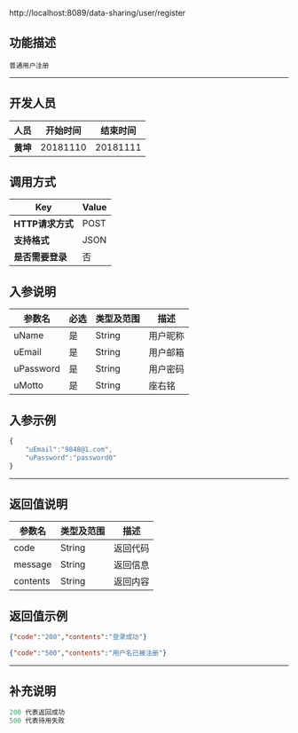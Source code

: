 http://localhost:8089/data-sharing/user/register

## 功能描述
```
普通用户注册
```
---
## 开发人员
| 人员     | 开始时间 | 结束时间 |
| -------- | :------: | :------: |
| **黄坤** | 20181110 | 20181111 |

## 调用方式

| Key              | Value |
| ---------------- | ----- |
| **HTTP请求方式** | POST  |
| **支持格式**     | JSON  |
| **是否需要登录** | 否    |

## 入参说明

| 参数名    | 必选 | 类型及范围 | 描述     |
| --------- | ---- | ---------- | -------- |
| uName     | 是   | String     | 用户昵称 |
| uEmail    | 是   | String     | 用户邮箱 |
| uPassword | 是   | String     | 用户密码 |
| uMotto    | 是   | String     | 座右铭   |

## 入参示例
```js
{
	"uEmail":"9848@1.com",
	"uPassword":"password0"
}
```

---

## 返回值说明
| 参数名   | 类型及范围 | 描述     |
| -------- | ---------- | -------- |
| code     | String     | 返回代码 |
| message  | String     | 返回信息 |
| contents | String     | 返回内容 |

## 返回值示例
```json
{"code":"200","contents":"登录成功"}
```

```json
{"code":"500","contents":"用户名已被注册"}
```
---

## 补充说明
~~~js
200 代表返回成功
500 代表待用失败
~~~


